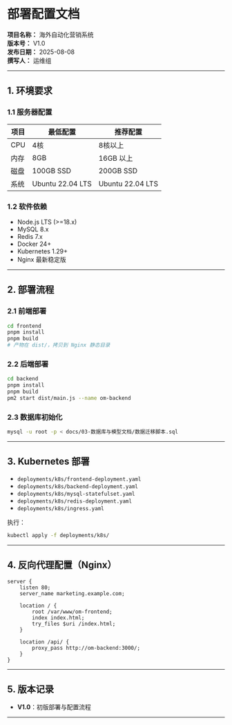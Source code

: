 # 部署配置文档
**项目名称：** 海外自动化营销系统  
**版本号：** V1.0  
**发布日期：** 2025-08-08  
**撰写人：** 运维组  

---

## 1. 环境要求

### 1.1 服务器配置
| 项目 | 最低配置         | 推荐配置         |
| ---- | ---------------- | ---------------- |
| CPU  | 4核              | 8核以上          |
| 内存 | 8GB              | 16GB 以上        |
| 磁盘 | 100GB SSD        | 200GB SSD        |
| 系统 | Ubuntu 22.04 LTS | Ubuntu 22.04 LTS |

### 1.2 软件依赖
- Node.js LTS (>=18.x)
- MySQL 8.x
- Redis 7.x
- Docker 24+
- Kubernetes 1.29+
- Nginx 最新稳定版

---

## 2. 部署流程

### 2.1 前端部署
```bash
cd frontend
pnpm install
pnpm build
# 产物在 dist/，拷贝到 Nginx 静态目录
```

### 2.2 后端部署
```bash
cd backend
pnpm install
pnpm build
pm2 start dist/main.js --name om-backend
```

### 2.3 数据库初始化
```bash
mysql -u root -p < docs/03-数据库与模型文档/数据迁移脚本.sql
```

---

## 3. Kubernetes 部署
- `deployments/k8s/frontend-deployment.yaml`
- `deployments/k8s/backend-deployment.yaml`
- `deployments/k8s/mysql-statefulset.yaml`
- `deployments/k8s/redis-deployment.yaml`
- `deployments/k8s/ingress.yaml`

执行：
```bash
kubectl apply -f deployments/k8s/
```

---

## 4. 反向代理配置（Nginx）
```nginx
server {
    listen 80;
    server_name marketing.example.com;

    location / {
        root /var/www/om-frontend;
        index index.html;
        try_files $uri /index.html;
    }

    location /api/ {
        proxy_pass http://om-backend:3000/;
    }
}
```

---

## 5. 版本记录
- **V1.0**：初版部署与配置流程

---